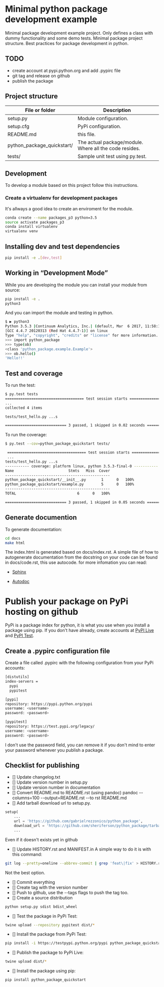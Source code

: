 # Minimal python package development example

Minimal package development example project. Only defines a class with dummy functionality and some demo tests. Minimal package project structure. Best practices for package development in python.

## TODO

* create account at pypi.python.org and add .pypirc file
* git tag and release on github
* publish the package

## Project structure

| File or folder  | Description  |
|---|---|
| setup.py  | Module configuration.  |
| setup.cfg  | PyPi configuration.  |
| README.md  | this file.  |
| python_package_quickstart/  | The actual package/module. Where all the code resides.  |
| tests/  | Sample unit test using py.test.  |


## Development

To develop a module based on this project follow this instructions.

### Create a virtualenv for development packages

It's allways a good idea to create an enviroment for the module.

```bash
conda create --name packages_p3 python=3.5
source activate packages_p3
conda install virtualenv
virtualenv venv
```

## Installing dev and test dependencies
```bash
pip install -e .[dev,test]
```

## ​Working in “Development Mode”

While you are developing the module you can install your module from source:

```bash
pip install -e .
python3 
```

And you can import the module and testing in python.

```bash
$ ▶ python3
Python 3.5.3 |Continuum Analytics, Inc.| (default, Mar  6 2017, 11:58:13)
[GCC 4.4.7 20120313 (Red Hat 4.4.7-1)] on linux
Type "help", "copyright", "credits" or "license" for more information.
>>> import python_package
>>> type(ob)
<class 'python_package.example.Example'>
>>> ob.hello()
'Hello!!'
```

## Test and coverage

To run the test:

```bash
$ py.test tests
==================================== test session starts =====================================
...
collected 4 items

tests/test_hello.py ...s

============================ 3 passed, 1 skipped in 0.02 seconds =============================
```

To run the coverage:

```bash
$ py.test --cov=python_package_quickstart tests/

 ==================================== test session starts =====================================
 ...
tests/test_hello.py ...s
----------- coverage: platform linux, python 3.5.3-final-0 -----------
Name                         Stmts   Miss  Cover
------------------------------------------------
python_package_quickstart/__init__.py       1      0   100%
python_package_quickstart/example.py        5      0   100%
------------------------------------------------
TOTAL                            6      0   100%

============================ 3 passed, 1 skipped in 0.05 seconds =============================
```

## Generate documention

To generate documentation:

```bash
cd docs
make html
```

The index.html is generated based on docs/index.rst. A simple file of how to autogenerate documentation from the docstring on your code can be found in docs/code.rst, this use autocode. for more infomation you can read:

* [Sphinx](http://www.sphinx-doc.org/en/stable/tutorial.html) 

* [Autodoc](http://www.sphinx-doc.org/en/stable/ext/autodoc.html)


# Publish your package on PyPi hosting on github

PyPi is a package index for python, it is what you use when you install a package using pip. If you don't have already, create accounts at 
[PyPI Live](https://pypi.python.org/pypi?%3Aaction=register_form) and [PyPI Test](https://testpypi.python.org/pypi?%3Aaction=register_form).

## Create a .pypirc configuration file

Create a file called .pypirc with the following configuration from your PyPi accounts:

```bash
[distutils]
index-servers =
  pypi
  pypitest

[pypi]
repository: https://pypi.python.org/pypi
username: <username>
password: <password>

[pypitest]
repository: https://test.pypi.org/legacy/
username: <username>
password: <password>
```

I don't use the password field, you can remove it if you don't mind to enter your password whenever you publish a package.

## Checklist for publishing

- [] Update changelog.txt
- [] Update version number in setup.py
- [] Update version number in documentation
- [] Convert README.md to README.rst (using pandoc)
pandoc --columns=100 --output=README.rst --to rst README.md
- [] Add tarball download url to setup.py. 
```python
setup(
    ...
    url = 'https://github.com/gabrielrezzonico/python_package',
    download_url = 'https://github.com/sheriferson/python_package/tarball/0.1.0',
    ...
```
Even if it doesn't exists yet in github
- [] Update HISTORY.rst and MANIFEST.in
A simple way to do it is with this command:
```bash
git log --pretty=oneline --abbrev-commit | grep 'feat\|fix' > HISTORY.rst
```
Not the best option.
- [] Commit everything
- [] Create tag with the version number
- [] Push to github, use the --tags flags to push the tag too.
- [] Create a source distribution
```bash
python setup.py sdist bdist_wheel
```
- [] Test the package in PyPi Test:
```bash
twine upload --repository pypitest dist/*
```
- [] Install the package from PyPi Test:
```bash
pip install -i https://testpypi.python.org/pypi python_package_quickstart
```
- [] Publish the package to PyPi Live:
```bash
twine upload dist/*
```
- [] Install the package using pip:
```bash
pip install python_package_quickstart
```